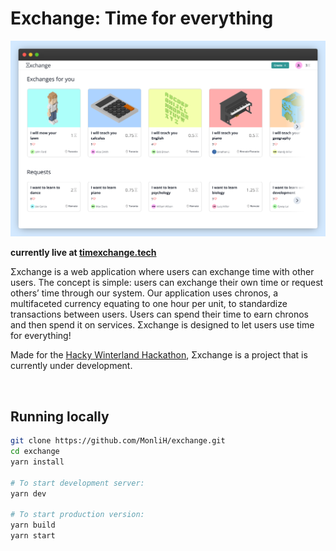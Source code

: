 # Exchange: Time for everything

![Front Page Screenshot](assets/front_page.png)

**currently live at [timexchange.tech](https://timexchange.tech)**

Σxchange is a web application where users can exchange time with other users. The concept is simple: users can exchange their own time or request others’ time through our system. Our application uses chronos, a multifaceted currency equating to one hour per unit, to standardize transactions between users. Users can spend their time to earn chronos and then spend it on services. Σxchange is designed to let users use time for everything!

Made for the [Hacky Winterland Hackathon](https://hackywinterland.devpost.com/), Σxchange is a project that is currently under development.

<br>

## Running locally

```bash
git clone https://github.com/MonliH/exchange.git
cd exchange
yarn install

# To start development server:
yarn dev

# To start production version:
yarn build
yarn start
```
